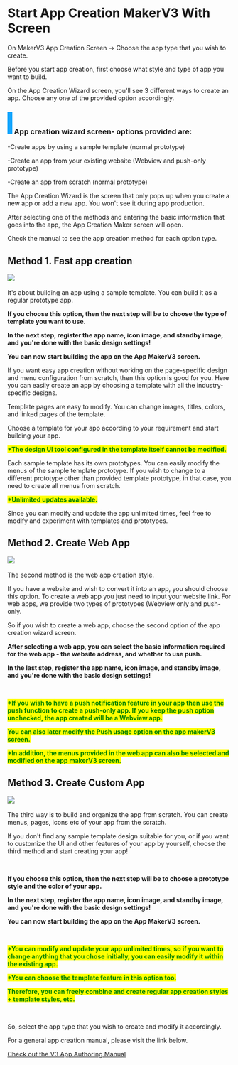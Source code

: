 # Start App Creation MakerV3 With Screen

On MakerV3 App Creation Screen -> Choose the app type that you wish to create.

Before you start app creation, first choose what style and type of app you want to build.

On the App Creation Wizard screen, you'll see 3 different ways to create an app. Choose any one of the provided option accordingly.&#x20;



### ![](../../.gitbook/assets/단락1-1.png) App creation wizard screen- options provided are:

\-Create apps by using a sample template (normal prototype)

\-Create an app from your existing website (Webview and push-only prototype)&#x20;

\-Create an app from scratch (normal prototype)



The App Creation Wizard is the screen that only pops up when you create a new app or add a new app. You won't see it during app production.

After selecting one of the methods and entering the basic information that goes into the app, the  App Creation Maker screen will open.

Check the manual to see the app creation method for each option type.



## Method 1. Fast app creation

![](broken-reference)

It's about building an app using a sample template. You can build it as a regular prototype app.&#x20;

**If you choose this option, then the next step will be to choose the type of template you want to use.**

**In the next step, register the app name, icon image, and standby image, and you're done with the basic design settings!**

**You can now start building the app on the App MakerV3 screen.**



If you want easy app creation without working on the page-specific design and menu configuration from scratch, then this option is good for you. Here you can easily create an app by choosing a template with all the industry-specific designs.

Template pages are easy to modify. You can change images, titles, colors, and linked pages of the template.

Choose a template for your app according to your requirement and start building your app.&#x20;

<mark style="color:red;"></mark>

<mark style="color:green;">**\*The design UI tool configured in the template itself cannot be modified.**</mark>

Each sample template has its own prototypes. You can easily modify the menus of the sample template prototype. If you wish to change to a different prototype other than provided template prototype, in that case, you need to create all menus from scratch.&#x20;

<mark style="color:green;">**\*Unlimited updates available.**</mark>

Since you can modify and update the app unlimited times, feel free to modify and experiment with templates and prototypes.



## Method 2. Create Web App

![](broken-reference)

The second method is the web app creation style.

If you have a website and wish to convert it into an app, you should choose this option. To create a web app you just need to input your website link. For web apps, we provide two types of prototypes (Webview only and push-only.

So if you wish to create a web app, choose the second option of the app creation wizard screen.

**After selecting a web app, you can select the basic information required for the web app - the website address, and whether to use push.**

**In the last step, register the app name, icon image, and standby image, and you're done with the basic design settings!**

**​**

<mark style="color:green;">**\*If you wish to have a push notification feature in your app then use the push function to create a push-only app. If you keep the push option unchecked, the app created will be a Webview app.**</mark>&#x20;

<mark style="color:green;">**You can also later modify the Push usage option on the app makerV3 screen.**</mark> &#x20;

<mark style="color:green;">**\*In addition, the menus provided in the web app can also be selected and modified on the app makerV3 screen.**</mark>&#x20;



## Method 3. Create Custom App

![](broken-reference)

The third way is to build and organize the app from scratch. You can create menus, pages, icons etc of your app from the scratch.&#x20;

If you don't find any sample template design suitable for you, or if you want to customize the UI and other features of your app by yourself, choose the third method and start creating your app!

​

**If you choose this option, then the next step will be to choose a prototype style and the color of your app.**

**In the next step, register the app name, icon image, and standby image, and you're done with the basic design settings!**

**You can now start building the app on the App MakerV3 screen.**

&#x20;&#x20;

**​**

<mark style="color:green;">**\*You can modify and update your app unlimited times, so if you want to change anything that you chose initially, you can easily modify it within the existing app.**</mark>

<mark style="color:green;">**\*You can choose the template feature in this option too.**</mark> &#x20;

<mark style="color:green;">**Therefore, you can freely combine and create regular app creation styles + template styles, etc.**</mark>

**​**

So, select the app type that you wish to create and modify it accordingly.

For a general app creation manual, please visit the link below.

[Check out the V3 App Authoring Manual](https://krc-word-edit.officeapps.live.com/we/wordeditorframe.aspx?new=1\&ui=en%2DGB\&rs=en%2DGB\&wdorigin=OFFICECOM-WEB.START.NEW-INSTANT\&wdenableroaming=1\&mscc=1\&wdodb=1\&hid=F79555A0-90A7-1000-775E-1B682496F2E4\&wopisrc=https%3A%2F%2Fswing2app-my.sharepoint.com%2Fpersonal%2Fharshajad05538\_swing2app\_com%2F\_vti\_bin%2Fwopi.ashx%2Ffiles%2F161f872f3e6f43f4b55a9a5eabfb50bc\&wdhostclicktime=1659051877156\&jsapi=1\&jsapiver=v1\&newsession=1\&corrid=1635197a-0e34-4970-974e-224dfa517a9b\&usid=1635197a-0e34-4970-974e-224dfa517a9b\&sftc=1\&cac=1\&mtf=1\&sfp=1\&wdredirectionreason=Unified\_SingleFlush\&rct=Medium\&ctp=LeastProtected)&#x20;

